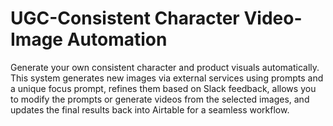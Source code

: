 # UGC-Consistent Character Video-Image Automation
Generate your own consistent character and product visuals automatically. This system generates new images via external services using prompts and a unique focus prompt, refines them based on Slack feedback, allows you to modify the prompts or generate videos from the selected images, and updates the final results back into Airtable for a seamless workflow.
